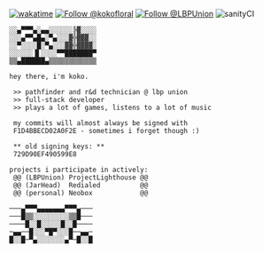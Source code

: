 [![wakatime](https://wakatime.com/badge/user/9346535b-3c6a-4615-b1e5-00da5bfff9c0.svg)](https://wakatime.com/@9346535b-3c6a-4615-b1e5-00da5bfff9c0)
[![Follow @kokofloral](https://img.shields.io/twitter/follow/kokofloral?style=social)](https://twitter.com/kokofloral)
[![Follow @LBPUnion](https://img.shields.io/twitter/follow/LBPUnion?style=social)](https://twitter.com/LBPUnion)
![sanityCI](https://img.shields.io/badge/sanity%20level-passing-success)
```
░░▄▀▀▀▄░▄▄░░░░░░╠▓░░░░
░░░▄▀▀▄█▄░▀▄░░░▓╬▓▓▓░░
░░▀░░░░█░▀▄░░░▓▓╬▓▓▓▓░
░░░░░░▐▌░░░░▀▀███████▀
▒▒▄██████▄▒▒▒▒▒▒▒▒▒▒▒▒

hey there, i'm koko.

 >> pathfinder and r&d technician @ lbp union
 >> full-stack developer
 >> plays a lot of games, listens to a lot of music
 
 my commits will almost always be signed with
 F1D4BBECD02A0F2E - sometimes i forget though :)
 
 ** old signing keys: **
 729D90EF490599E8
 
projects i participate in actively:
 @@ (LBPUnion) ProjectLighthouse @@
 @@ (JarHead)  Redialed          @@
 @@ (personal) Neobox            @@
 
───▄▀▀▀▄▄▄▄▄▄▄▀▀▀▄───
───█▒▒░░░░░░░░░▒▒█───
────█░░█░░░░░█░░█────
─▄▄──█░░░▀█▀░░░█──▄▄─
█░░█─▀▄░░░░░░░▄▀─█░░█
